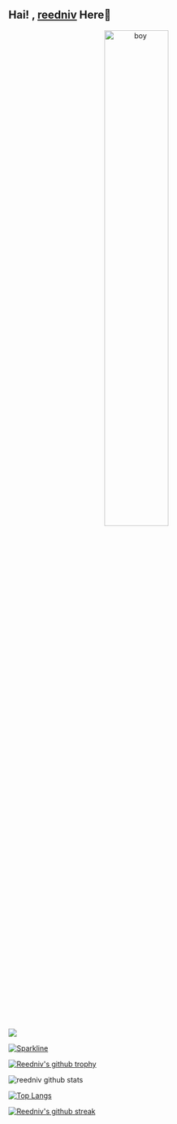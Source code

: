 ## Hai! , [reedniv](https://github.com/reedniv) Here👋

<center>
<img src="https://www.nicepng.com/png/full/158-1581606_cartoons-and-anime-easy-chibi-anime-boy.png" alt="boy" width="50%"/>
</center>

![](https://komarev.com/ghpvc/?username=reedniv&color=red)

[![Sparkline](https://stars.medv.io/Naereen/badges.svg)](https://stars.medv.io/reedniv/badges)

[![Reedniv's github trophy](https://github-profile-trophy.vercel.app/?username=reedniv&row=1)](https://github.com/reedniv/github-profile-trophy)

![reedniv github stats](https://github-readme-stats.vercel.app/api?username=reedniv&show_icons=true&theme=default)

[![Top Langs](https://github-readme-stats.vercel.app/api/top-langs/?username=reedniv&layout=compact)](https://github.com/reedniv)

[![Reedniv's github streak](https://github-readme-streak-stats.herokuapp.com/?user=reedniv&theme=blue-green)](https://github.com/reedniv/github-readme-streak-stats)
